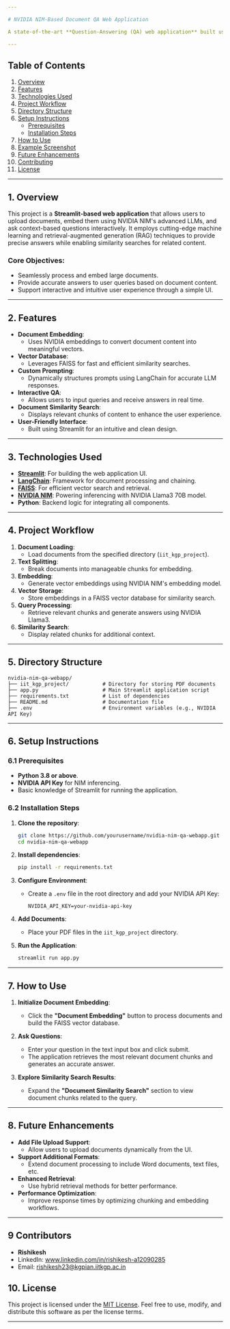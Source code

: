 ```yaml
---

# NVIDIA NIM-Based Document QA Web Application

A state-of-the-art **Question-Answering (QA) web application** built using NVIDIA NIM inferencing and LangChain. This application provides interactive document-based question answering with highly accurate responses, powered by FAISS vector search and NVIDIA embeddings.

---
```


## Table of Contents

1. [Overview](#overview)
2. [Features](#features)
3. [Technologies Used](#technologies-used)
4. [Project Workflow](#project-workflow)
5. [Directory Structure](#directory-structure)
6. [Setup Instructions](#setup-instructions)
    - [Prerequisites](#prerequisites)
    - [Installation Steps](#installation-steps)
7. [How to Use](#how-to-use)
8. [Example Screenshot](#example-screenshot)
9. [Future Enhancements](#future-enhancements)
10. [Contributing](#contributing)
11. [License](#license)

---

## 1. Overview

This project is a **Streamlit-based web application** that allows users to upload documents, embed them using NVIDIA NIM's advanced LLMs, and ask context-based questions interactively. It employs cutting-edge machine learning and retrieval-augmented generation (RAG) techniques to provide precise answers while enabling similarity searches for related content.

### Core Objectives:
- Seamlessly process and embed large documents.
- Provide accurate answers to user queries based on document content.
- Support interactive and intuitive user experience through a simple UI.

---

## 2. Features

- **Document Embedding**:
  - Uses NVIDIA embeddings to convert document content into meaningful vectors.
- **Vector Database**:
  - Leverages FAISS for fast and efficient similarity searches.
- **Custom Prompting**:
  - Dynamically structures prompts using LangChain for accurate LLM responses.
- **Interactive QA**:
  - Allows users to input queries and receive answers in real time.
- **Document Similarity Search**:
  - Displays relevant chunks of content to enhance the user experience.
- **User-Friendly Interface**:
  - Built using Streamlit for an intuitive and clean design.

---

## 3. Technologies Used

- **[Streamlit](https://streamlit.io/)**: For building the web application UI.
- **[LangChain](https://www.langchain.com/)**: Framework for document processing and chaining.
- **[FAISS](https://github.com/facebookresearch/faiss)**: For efficient vector search and retrieval.
- **[NVIDIA NIM](https://developer.nvidia.com/)**: Powering inferencing with NVIDIA Llama3 70B model.
- **Python**: Backend logic for integrating all components.

---

## 4. Project Workflow

1. **Document Loading**:
   - Load documents from the specified directory (`iit_kgp_project`).
2. **Text Splitting**:
   - Break documents into manageable chunks for embedding.
3. **Embedding**:
   - Generate vector embeddings using NVIDIA NIM's embedding model.
4. **Vector Storage**:
   - Store embeddings in a FAISS vector database for similarity search.
5. **Query Processing**:
   - Retrieve relevant chunks and generate answers using NVIDIA Llama3.
6. **Similarity Search**:
   - Display related chunks for additional context.

---

## 5. Directory Structure

```plaintext
nvidia-nim-qa-webapp/
├── iit_kgp_project/           # Directory for storing PDF documents
├── app.py                     # Main Streamlit application script
├── requirements.txt           # List of dependencies
├── README.md                  # Documentation file
├── .env                       # Environment variables (e.g., NVIDIA API Key)
```

---

## 6. Setup Instructions

### 6.1 Prerequisites

- **Python 3.8 or above**.
- **NVIDIA API Key** for NIM inferencing.
- Basic knowledge of Streamlit for running the application.

### 6.2 Installation Steps

1. **Clone the repository**:
   ```bash
   git clone https://github.com/yourusername/nvidia-nim-qa-webapp.git
   cd nvidia-nim-qa-webapp
   ```

2. **Install dependencies**:
   ```bash
   pip install -r requirements.txt
   ```

3. **Configure Environment**:
   - Create a `.env` file in the root directory and add your NVIDIA API Key:
     ```plaintext
     NVIDIA_API_KEY=your-nvidia-api-key
     ```

4. **Add Documents**:
   - Place your PDF files in the `iit_kgp_project` directory.

5. **Run the Application**:
   ```bash
   streamlit run app.py
   ```

---

## 7. How to Use

1. **Initialize Document Embedding**:
   - Click the **"Document Embedding"** button to process documents and build the FAISS vector database.

2. **Ask Questions**:
   - Enter your question in the text input box and click submit.
   - The application retrieves the most relevant document chunks and generates an accurate answer.

3. **Explore Similarity Search Results**:
   - Expand the **"Document Similarity Search"** section to view document chunks related to the query.

---

## 8. Future Enhancements

- **Add File Upload Support**:
  - Allow users to upload documents dynamically from the UI.
- **Support Additional Formats**:
  - Extend document processing to include Word documents, text files, etc.
- **Enhanced Retrieval**:
  - Use hybrid retrieval methods for better performance.
- **Performance Optimization**:
  - Improve response times by optimizing chunking and embedding workflows.

---

## 9 **Contributors**

- **Rishikesh**  
- LinkedIn: www.linkedin.com/in/rishikesh-a12090285
- Email: rishikesh23@kgpian.iitkgp.ac.in



## 10. License

This project is licensed under the [MIT License](LICENSE). Feel free to use, modify, and distribute this software as per the license terms.

---

